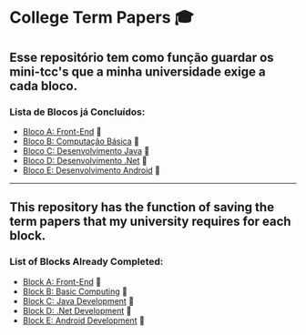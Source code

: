 # College Term Papers :mortar_board:

## Esse repositório tem como função guardar os mini-tcc's que a minha universidade exige a cada bloco.

### Lista de Blocos já Concluídos:

* [Bloco A: Front-End](https://github.com/hi-hi-ray/college-term-papers/tree/master/Bloco%20A%20-%20Front-End) :star2:
* [Bloco B: Computação Básica](https://github.com/hi-hi-ray/college-term-papers/tree/master/Bloco%20B%20-%20Computa%C3%A7%C3%A3o%20B%C3%A1sica) :star2:
* [Bloco C: Desenvolvimento Java](https://github.com/hi-hi-ray/college-term-papers/tree/master/Bloco%20C%20-%20Desenvolvimento%20Java) :star2:
* [Bloco D: Desenvolvimento .Net](https://github.com/hi-hi-ray/college-term-papers/tree/master/Bloco%20D%20-%20Desenvolvimento%20.Net) :star2:
* [Bloco E: Desenvolvimento Android](https://github.com/hi-hi-ray/college-term-papers/tree/master/Bloco%20E%20-%20Desenvolvimento%20Android) :star2:

----------

## This repository has the function of saving the term papers that my university requires for each block.

### List of Blocks Already Completed:

* [Block A: Front-End](https://github.com/hi-hi-ray/college-term-papers/tree/master/Bloco%20A%20-%20Front-End) :star2:
* [Block B: Basic Computing](https://github.com/hi-hi-ray/college-term-papers/tree/master/Bloco%20B%20-%20Computa%C3%A7%C3%A3o%20B%C3%A1sica) :star2:
* [Block C: Java Development](https://github.com/hi-hi-ray/college-term-papers/tree/master/Bloco%20C%20-%20Desenvolvimento%20Java) :star2:
* [Block D: .Net Development](https://github.com/hi-hi-ray/college-term-papers/tree/master/Bloco%20D%20-%20Desenvolvimento%20.Net) :star2:
* [Block E: Android Development](https://github.com/hi-hi-ray/college-term-papers/tree/master/Bloco%20E%20-%20Desenvolvimento%20Android) :star2:
